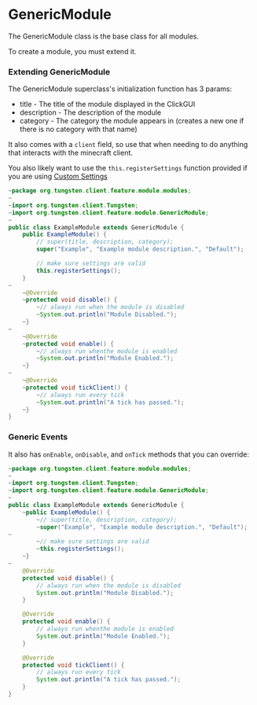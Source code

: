 # GenericModule
The GenericModule class is the base class for all modules.

To create a module, you must extend it.

### Extending GenericModule
The GenericModule superclass's initialization function has 3 params:
- title - The title of the module displayed in the ClickGUI
- description - The description of the module
- category - The category the module appears in (creates a new one if there is no category with that name)

It also comes with a `client` field, so use that when needing to do anything that interacts with the minecraft client.

You also likely want to use the `this.registerSettings` function provided if you are using [Custom Settings](settings/introduction.md)
```java
~package org.tungsten.client.feature.module.modules;
~
~import org.tungsten.client.Tungsten;
~import org.tungsten.client.feature.module.GenericModule;
~
public class ExampleModule extends GenericModule {
    public ExampleModule() {
        // super(title, description, category);
        super("Example", "Example module description.", "Default");

        // make sure settings are valid
        this.registerSettings();
    }
~
    ~@Override
    ~protected void disable() {
        ~// always run when the module is disabled
        ~System.out.println("Module Disabled.");
    ~}
~
    ~@Override
    ~protected void enable() {
        ~// always run whenthe module is enabled
        ~System.out.println("Module Enabled.");
    ~}
~
    ~@Override
    ~protected void tickClient() {
        ~// always run every tick
        ~System.out.println("A tick has passed.");
    ~}
}
```

### Generic Events
It also has `onEnable`, `onDisable`, and `onTick` methods that you can override:
```java
~package org.tungsten.client.feature.module.modules;
~
~import org.tungsten.client.Tungsten;
~import org.tungsten.client.feature.module.GenericModule;
~
public class ExampleModule extends GenericModule {
    ~public ExampleModule() {
        ~// super(title, description, category);
        ~super("Example", "Example module description.", "Default");
~
        ~// make sure settings are valid
        ~this.registerSettings();
    ~}
~
    @Override
    protected void disable() {
        // always run when the module is disabled
        System.out.println("Module Disabled.");
    }

    @Override
    protected void enable() {
        // always run whenthe module is enabled
        System.out.println("Module Enabled.");
    }

    @Override
    protected void tickClient() {
        // always run every tick
        System.out.println("A tick has passed.");
    }
}
```